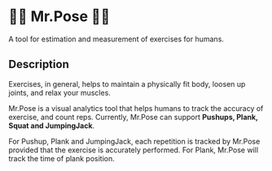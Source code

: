 # :weight_lifting_man: Mr.Pose :weight_lifting_woman:

<p>
A tool for estimation and measurement of exercises for humans.
</p>

## Description

Exercises, in general, helps to maintain a physically fit body, loosen up joints, and relax your muscles.

Mr.Pose is a visual analytics tool that helps humans to track the accuracy of exercise, and count reps. Currently, Mr.Pose can support **Pushups, Plank, Squat and JumpingJack**.

For Pushup, Plank and JumpingJack, each repetition is tracked by Mr.Pose provided that the exercise is accurately performed.
For Plank, Mr.Pose will track the time of plank position.
